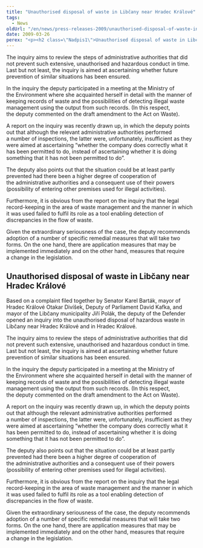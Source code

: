 ```yaml
---
title: "Unauthorised disposal of waste in Libčany near Hradec Králové"
tags:
  - News
oldUrl: "/en/news/press-releases-2009/unauthorised-disposal-of-waste-in-libcany-near-hradec-kralove/"
date: 2009-03-26
perex: "<p><h2 class=\"Nadpis1\">Unauthorised disposal of waste in Libčany near Hradec Králové</h2> <p class=\"Normln-web\">Based on a complaint filed together by Senator Karel Barták, mayor of Hradec Králové Otakar Divíšek, Deputy of Parliament David Kafka, and mayor of the Libčany municipality Jiří Polák, the deputy of the Defender opened an inquiry into the unauthorised disposal of hazardous waste in Libčany near Hradec Králové and in Hradec Králové.</p>"
---
```


<!-- imported from the old website -->

<p class="Normln-web">The inquiry aims to review the steps of administrative authorities that did not prevent such extensive, unauthorised and hazardous conduct in time. Last but not least, the inquiry is aimed at ascertaining whether future prevention of similar situations has been ensured.</p>
<p class="Normln-web">In the inquiry the deputy participated in a meeting at the Ministry of the Environment where she acquainted herself in detail with the manner of keeping records of waste and the possibilities of detecting illegal waste management using the output from such records. (In this respect, the deputy commented on the draft amendment to the Act on Waste).</p>
<p class="Normln-web">A report on the inquiry was recently drawn up, in which the deputy points out that although the relevant administrative authorities performed a number of inspections, the latter were, unfortunately, insufficient as they were aimed at ascertaining “whether the company does correctly what it has been permitted to do, instead of ascertaining whether it is doing something that it has not been permitted to do”.</p>
<p class="Normln-web">The deputy also points out that the situation could be at least partly prevented had there been a higher degree of cooperation of the administrative authorities and a consequent use of their powers (possibility of entering other premises used for illegal activities).</p>
<p class="Normln-web">Furthermore, it is obvious from the report on the inquiry that the legal record-keeping in the area of waste management and the manner in which it was used failed to fulfil its role as a tool enabling detection of discrepancies in the flow of waste.</p>
<p class="Normln-web">Given the extraordinary seriousness of the case, the deputy recommends adoption of a number of specific remedial measures that will take two forms. On the one hand, there are application measures that may be implemented immediately and on the other hand, measures that require a change in the legislation.</p>
</p>
	
<h2 class="Nadpis1">Unauthorised disposal of waste in Libčany near Hradec Králové</h2>
<p class="Normln-web">Based on a complaint filed together by Senator Karel Barták, mayor of Hradec Králové Otakar Divíšek, Deputy of Parliament David Kafka, and mayor of the Libčany municipality Jiří Polák, the deputy of the Defender opened an inquiry into the unauthorised disposal of hazardous waste in Libčany near Hradec Králové and in Hradec Králové.</p>
<p class="Normln-web">The inquiry aims to review the steps of administrative authorities that did not prevent such extensive, unauthorised and hazardous conduct in time. Last but not least, the inquiry is aimed at ascertaining whether future prevention of similar situations has been ensured.</p>
<p class="Normln-web">In the inquiry the deputy participated in a meeting at the Ministry of the Environment where she acquainted herself in detail with the manner of keeping records of waste and the possibilities of detecting illegal waste management using the output from such records. (In this respect, the deputy commented on the draft amendment to the Act on Waste).</p>
<p class="Normln-web">A report on the inquiry was recently drawn up, in which the deputy points out that although the relevant administrative authorities performed a number of inspections, the latter were, unfortunately, insufficient as they were aimed at ascertaining “whether the company does correctly what it has been permitted to do, instead of ascertaining whether it is doing something that it has not been permitted to do”.</p>
<p class="Normln-web">The deputy also points out that the situation could be at least partly prevented had there been a higher degree of cooperation of the administrative authorities and a consequent use of their powers (possibility of entering other premises used for illegal activities).</p>
<p class="Normln-web">Furthermore, it is obvious from the report on the inquiry that the legal record-keeping in the area of waste management and the manner in which it was used failed to fulfil its role as a tool enabling detection of discrepancies in the flow of waste.</p>
<p class="Normln-web">Given the extraordinary seriousness of the case, the deputy recommends adoption of a number of specific remedial measures that will take two forms. On the one hand, there are application measures that may be implemented immediately and on the other hand, measures that require a change in the legislation.</p>
